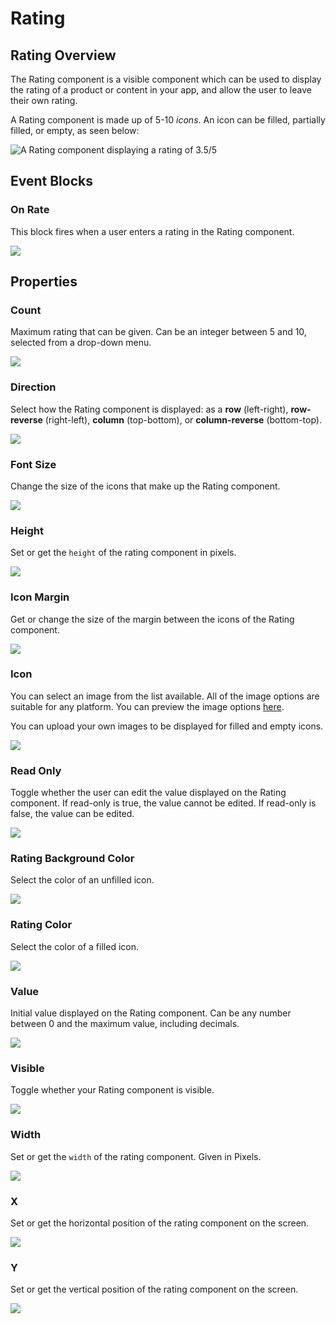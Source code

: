 # Rating

## Rating Overview

The Rating component is a visible component which can be used to display the rating of a product or content in your app, and allow the user to leave their own rating.

A Rating component is made up of 5-10 _icons_. An icon can be filled, partially filled, or empty, as seen below:

![A Rating component displaying a rating of 3.5/5](.gitbook/assets/rating.png)

## Event Blocks

### On Rate

This block fires when a user enters a rating in the Rating component.

![](.gitbook/assets/rating-on-rate.png)

## Properties

### Count

Maximum rating that can be given. Can be an integer between 5 and 10, selected from a drop-down menu.

![](.gitbook/assets/count.png)

### Direction

Select how the Rating component is displayed: as a **row** (left-right), **row-reverse** (right-left), **column** (top-bottom), or **column-reverse** (bottom-top).

![](.gitbook/assets/direction.png)

### Font Size

Change the size of the icons that make up the Rating component.

![](<.gitbook/assets/font\_size (3).png>)

###

### Height&#x20;

Set or get the `height` of the rating component in pixels.

![](<.gitbook/assets/height (8).png>)

### Icon Margin&#x20;

Get or change the size of the margin between the icons of the Rating component.

![](.gitbook/assets/icon\_margin.png)

### Icon

You can select an image from the list available. All of the image options are suitable for any platform. You can preview the image options [here](https://icons.expo.fyi).

You can upload your own images to be displayed for filled and empty icons.

![](.gitbook/assets/icon.png)

### Read Only

Toggle whether the user can edit the value displayed on the Rating component. If read-only is true, the value cannot be edited. If read-only is false, the value can be edited.

![](.gitbook/assets/read\_only.png)

### Rating Background Color

Select the color of an unfilled icon.

![](.gitbook/assets/rating\_bg\_color.png)

### Rating Color

Select the color of a filled icon.

![](.gitbook/assets/rating\_color.png)

### Value

Initial value displayed on the Rating component. Can be any number between 0 and the maximum value, including decimals.

![](<.gitbook/assets/value (2).png>)

### Visible

Toggle whether your Rating component is visible.

![](<.gitbook/assets/visible (9).png>)

### Width&#x20;

Set or get the `width` of the rating component. Given in Pixels.

![](<.gitbook/assets/width (9).png>)

### X&#x20;

Set or get the horizontal position of the rating component on the screen.&#x20;

![](<.gitbook/assets/x (1).png>)

### Y

Set or get the vertical position of the rating component on the screen.

![](<.gitbook/assets/y (1).png>)

###

